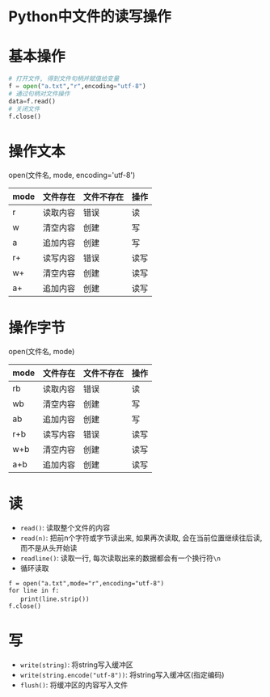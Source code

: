 # Python中文件的读写操作

# 基本操作
```python
# 打开文件, 得到文件句柄并赋值给变量
f = open("a.txt","r",encoding="utf-8")
# 通过句柄对文件操作
data=f.read()
# 关闭文件
f.close()
```

# 操作文本

open(文件名, mode, encoding='utf-8')

mode|文件存在|文件不存在|操作
-|-|-|-
r|读取内容|错误|读
w|清空内容|创建|写
a|追加内容|创建|写
r+|读写内容|错误|读写
w+|清空内容|创建|读写
a+|追加内容|创建|读写

# 操作字节

open(文件名, mode)

mode|文件存在|文件不存在|操作
-|-|-|-
rb|读取内容|错误|读
wb|清空内容|创建|写
ab|追加内容|创建|写
r+b|读写内容|错误|读写
w+b|清空内容|创建|读写
a+b|追加内容|创建|读写

# 读

* `read()`: 读取整个文件的内容
* `read(n)`: 把前n个字符或字节读出来, 如果再次读取, 会在当前位置继续往后读, 而不是从头开始读
* `readline()`: 读取一行, 每次读取出来的数据都会有一个换行符`\n`
* 循环读取
```
f = open("a.txt",mode="r",encoding="utf-8")
for line in f:
　　print(line.strip())
f.close()
```

# 写

* `write(string)`: 将string写入缓冲区
* `write(string.encode("utf-8"))`: 将string写入缓冲区(指定编码)
* `flush()`: 将缓冲区的内容写入文件

